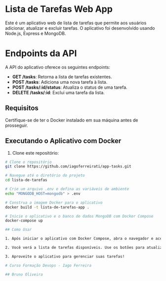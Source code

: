 # Lista de Tarefas Web App

Este é um aplicativo web de lista de tarefas que permite aos usuários adicionar, atualizar e excluir tarefas. O aplicativo foi desenvolvido usando Node.js, Express e MongoDB.

# Endpoints da API
A API do aplicativo oferece os seguintes endpoints:

- **GET /tasks**: Retorna a lista de tarefas existentes.
- **POST /tasks**: Adiciona uma nova tarefa à lista.
- **POST /tasks/:id/status**: Atualiza o status de uma tarefa.
- **DELETE /tasks/:id**: Exclui uma tarefa da lista.


## Requisitos

Certifique-se de ter o Docker instalado em sua máquina antes de prosseguir.


## Executando o Aplicativo com Docker

1. Clone este repositório:

```bash
# Clone o repositório
git clone https://github.com/iagoferreirati/app-tasks.git

# Navegue até o diretório do projeto
cd lista-de-tarefas

# Crie um arquivo .env e defina as variáveis de ambiente
echo "MONGODB_HOST=mongodb" > .env

# Construa a imagem Docker para o aplicativo
docker build -t lista-de-tarefas-app .

# Inicie o aplicativo e o banco de dados MongoDB com Docker Compose
docker-compose up

## Como Usar

1. Após iniciar o aplicativo com Docker Compose, abra o navegador e acesse http://localhost:3000 para usar o aplicativo de lista de tarefas.

2. Você verá a lista de tarefas disponíveis. Use os botões para atualizar o status de uma tarefa, excluí-la ou adicionar uma nova tarefa.

3. Aproveite o aplicativo para gerenciar suas tarefas!

# Curso Formação Devops - Iago Ferreira 

## Bruno Oliveira 
